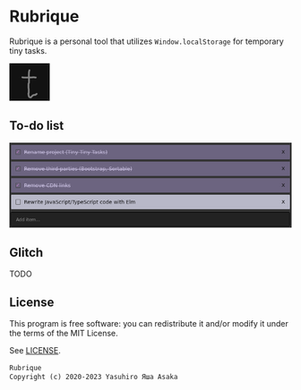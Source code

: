 # Rubrique

Rubrique is a personal tool that utilizes `Window.localStorage` for
temporary tiny tasks.

![Logo](img/logo-72x72.png?raw=true "Logo - Rubrique")

## To-do list

![To-do list](img/screenshot.png?raw=true "To-do list - Rubrique")

## Glitch

TODO

## License

This program is free software: you can redistribute it and/or modify it
under the terms of the MIT License.

See [LICENSE](LICENSE).

```
Rubrique
Copyright (c) 2020-2023 Yasuhiro Яша Asaka
```
